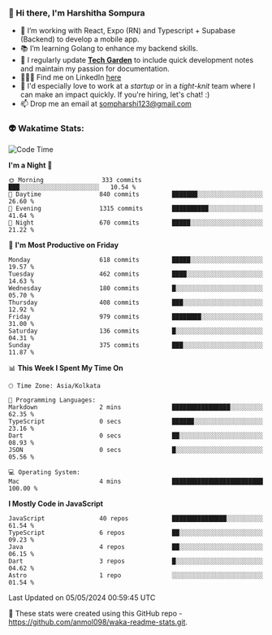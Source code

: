 ### 👋 Hi there, I'm Harshitha Sompura

- 🔧 I’m working with React, Expo (RN) and Typescript + Supabase (Backend) to develop a mobile app.
- 📚 I’m learning Golang to enhance my backend skills.
- 🌾 I regularly update **<u>[Tech Garden](https://tech-garden-hs.vercel.app/)</u>** to include quick development notes and maintain my passion for documentation.
- 👩🏻‍💻 Find me on LinkedIn <u>[here](https://www.linkedin.com/in/harshithasompura/)</u>
- 🐣 I'd especially love to work at a _startup_ or in a _tight-knit_ team where I can make an impact quickly. If you're hiring, let's chat! :)
- 📫 Drop me an email at [sompharshi123@gmail.com](mailto:sompharshi123@gmail.com)

### 👽 Wakatime Stats:
<!--START_SECTION:waka-->
![Code Time](http://img.shields.io/badge/Code%20Time-75%20hrs%2057%20mins-blue)

**I'm a Night 🦉** 

```text
🌞 Morning                333 commits         ███░░░░░░░░░░░░░░░░░░░░░░   10.54 % 
🌆 Daytime                840 commits         ███████░░░░░░░░░░░░░░░░░░   26.60 % 
🌃 Evening                1315 commits        ██████████░░░░░░░░░░░░░░░   41.64 % 
🌙 Night                  670 commits         █████░░░░░░░░░░░░░░░░░░░░   21.22 % 
```
📅 **I'm Most Productive on Friday** 

```text
Monday                   618 commits         █████░░░░░░░░░░░░░░░░░░░░   19.57 % 
Tuesday                  462 commits         ████░░░░░░░░░░░░░░░░░░░░░   14.63 % 
Wednesday                180 commits         █░░░░░░░░░░░░░░░░░░░░░░░░   05.70 % 
Thursday                 408 commits         ███░░░░░░░░░░░░░░░░░░░░░░   12.92 % 
Friday                   979 commits         ████████░░░░░░░░░░░░░░░░░   31.00 % 
Saturday                 136 commits         █░░░░░░░░░░░░░░░░░░░░░░░░   04.31 % 
Sunday                   375 commits         ███░░░░░░░░░░░░░░░░░░░░░░   11.87 % 
```


📊 **This Week I Spent My Time On** 

```text
🕑︎ Time Zone: Asia/Kolkata

💬 Programming Languages: 
Markdown                 2 mins              ████████████████░░░░░░░░░   62.35 % 
TypeScript               0 secs              ██████░░░░░░░░░░░░░░░░░░░   23.16 % 
Dart                     0 secs              ██░░░░░░░░░░░░░░░░░░░░░░░   08.93 % 
JSON                     0 secs              █░░░░░░░░░░░░░░░░░░░░░░░░   05.56 % 

💻 Operating System: 
Mac                      4 mins              █████████████████████████   100.00 % 
```

**I Mostly Code in JavaScript** 

```text
JavaScript               40 repos            ███████████████░░░░░░░░░░   61.54 % 
TypeScript               6 repos             ██░░░░░░░░░░░░░░░░░░░░░░░   09.23 % 
Java                     4 repos             ██░░░░░░░░░░░░░░░░░░░░░░░   06.15 % 
Dart                     3 repos             █░░░░░░░░░░░░░░░░░░░░░░░░   04.62 % 
Astro                    1 repo              ░░░░░░░░░░░░░░░░░░░░░░░░░   01.54 % 
```




 Last Updated on 05/05/2024 00:59:45 UTC
<!--END_SECTION:waka-->

👀 These stats were created using this GitHub repo - https://github.com/anmol098/waka-readme-stats.git. 
